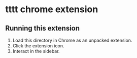 # tttt chrome extension

## Running this extension

1. Load this directory in Chrome as an unpacked extension.
2. Click the extension icon.
3. Interact in the sidebar.
